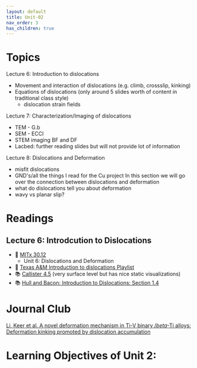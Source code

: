 ```yaml
---
layout: default
title: Unit-02
nav_order: 3
has_children: true
---
```


# Topics
Lecture 6: Introduction to dislocations
- Movement and interaction of dislocations (e.g. climb, crossslip, kinking)
- Equations of dislocations (only around 5 slides worth of content in traditional class style)
	- dislocation strain fields

Lecture 7: Characterization/Imaging of dislocations
- TEM - G.b
- SEM - ECCI
- STEM imaging BF and DF
- Lacbed: further reading slides but will not provide lot of information

Lecture 8: Dislocations and Deformation
- misfit dislocations
- GND's/all the things I read for the Cu project
In this section we will go over the connection between dislocations and deformation
- what do dislocations tell you about deformation
- wavy vs planar slip?

# Readings

## Lecture 6: Introdcution to Dislocations
- :movie_camera: [MITx 30.12](https://mitxonline.mit.edu/courses/course-v1:MITxT+3.012Sx/)
	- Unit 6: Dislocations and Deformation
- :movie_camera: [Texas A&M Introduction to dislocations Playlist](https://www.youtube.com/watch?v=4A9EiTAkQro&list=PLzldQixzgawDiLu7e5myGRqBtNCSAOdbi&pp=iAQB)
- :books: [Callister 4.5](https://archive.org/details/materials-science-and-engineering-8th-edition-callister_201910/page/n11/mode/2up) (very surface level but has nice static visualizations)
- :books: [Hull and Bacon: Introduction to Dislocations: Section 1.4](https://www.sciencedirect.com/book/9780080966724/introduction-to-dislocations)

# Journal Club
[Li, Keer et al. A novel deformation mechanism in Ti-V binary $/beta$-Ti alloys: Deformation kinking promoted by dislocation accumulation](https://doi.org/10.1016/j.jallcom.2021.159982)

# Learning Objectives of Unit 2:
